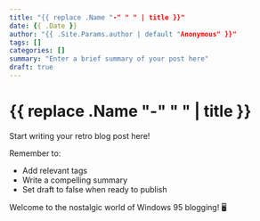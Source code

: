 ```yaml
---
title: "{{ replace .Name "-" " " | title }}"
date: {{ .Date }}
author: "{{ .Site.Params.author | default "Anonymous" }}"
tags: []
categories: []
summary: "Enter a brief summary of your post here"
draft: true
---
```


# {{ replace .Name "-" " " | title }}

Start writing your retro blog post here! 

Remember to:
- Add relevant tags
- Write a compelling summary
- Set draft to false when ready to publish

Welcome to the nostalgic world of Windows 95 blogging! 🖥️
